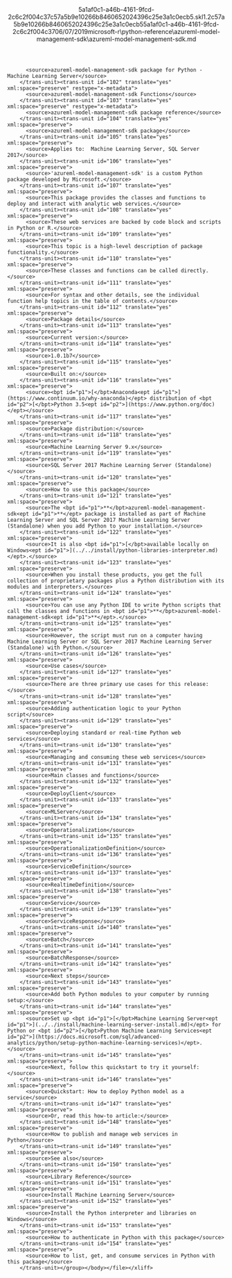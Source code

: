 <?xml version="1.0"?><xliff version="1.2" xmlns="urn:oasis:names:tc:xliff:document:1.2" xmlns:xsi="http://www.w3.org/2001/XMLSchema-instance" xsi:schemaLocation="urn:oasis:names:tc:xliff:document:1.2 xliff-core-1.2-transitional.xsd"><file datatype="xml" original="azureml-model-management-sdk.md" source-language="en-US" target-language="en-US"><header><tool tool-id="mdxliff" tool-name="mdxliff" tool-version="1.0-4e81c41" tool-company="Microsoft" /><xliffext:skl_file_name xmlns:xliffext="urn:microsoft:content:schema:xliffextensions">5a1af0c1-a46b-4161-9fcd-2c6c2f004c37c57a5b9e10266b8460652024396c25e3a1c0ecb5.skl</xliffext:skl_file_name><xliffext:version xmlns:xliffext="urn:microsoft:content:schema:xliffextensions">1.2</xliffext:version><xliffext:ms.openlocfilehash xmlns:xliffext="urn:microsoft:content:schema:xliffextensions">c57a5b9e10266b8460652024396c25e3a1c0ecb5</xliffext:ms.openlocfilehash><xliffext:ms.sourcegitcommit xmlns:xliffext="urn:microsoft:content:schema:xliffextensions">5a1af0c1-a46b-4161-9fcd-2c6c2f004c37</xliffext:ms.sourcegitcommit><xliffext:ms.lasthandoff xmlns:xliffext="urn:microsoft:content:schema:xliffextensions">06/07/2019</xliffext:ms.lasthandoff><xliffext:ms.openlocfilepath xmlns:xliffext="urn:microsoft:content:schema:xliffextensions">microsoft-r\python-reference\azureml-model-management-sdk\azureml-model-management-sdk.md</xliffext:ms.openlocfilepath></header><body><group id="content" extype="content"><trans-unit id="101" translate="yes" xml:space="preserve" restype="x-metadata">
          <source>azureml-model-management-sdk package for Python - Machine Learning Server</source>
        </trans-unit><trans-unit id="102" translate="yes" xml:space="preserve" restype="x-metadata">
          <source>azureml-model-management-sdk Functions</source>
        </trans-unit><trans-unit id="103" translate="yes" xml:space="preserve" restype="x-metadata">
          <source>azureml-model-management-sdk package reference</source>
        </trans-unit><trans-unit id="104" translate="yes" xml:space="preserve">
          <source>azureml-model-management-sdk package</source>
        </trans-unit><trans-unit id="105" translate="yes" xml:space="preserve">
          <source>Applies to:  Machine Learning Server, SQL Server 2017</source>
        </trans-unit><trans-unit id="106" translate="yes" xml:space="preserve">
          <source>'azureml-model-management-sdk' is a custom Python package developed by Microsoft.</source>
        </trans-unit><trans-unit id="107" translate="yes" xml:space="preserve">
          <source>This package provides the classes and functions to deploy and interact with analytic web services.</source>
        </trans-unit><trans-unit id="108" translate="yes" xml:space="preserve">
          <source>These web services are backed by code block and scripts in Python or R.</source>
        </trans-unit><trans-unit id="109" translate="yes" xml:space="preserve">
          <source>This topic is a high-level description of package functionality.</source>
        </trans-unit><trans-unit id="110" translate="yes" xml:space="preserve">
          <source>These classes and functions can be called directly.</source>
        </trans-unit><trans-unit id="111" translate="yes" xml:space="preserve">
          <source>For syntax and other details, see the individual function help topics in the table of contents.</source>
        </trans-unit><trans-unit id="112" translate="yes" xml:space="preserve">
          <source>Package details</source>
        </trans-unit><trans-unit id="113" translate="yes" xml:space="preserve">
          <source>Current version:</source>
        </trans-unit><trans-unit id="114" translate="yes" xml:space="preserve">
          <source>1.0.1b7</source>
        </trans-unit><trans-unit id="115" translate="yes" xml:space="preserve">
          <source>Built on:</source>
        </trans-unit><trans-unit id="116" translate="yes" xml:space="preserve">
          <source><bpt id="p1">[</bpt>Anaconda<ept id="p1">](https://www.continuum.io/why-anaconda)</ept> distribution of <bpt id="p2">[</bpt>Python 3.5<ept id="p2">](https://www.python.org/doc)</ept></source>
        </trans-unit><trans-unit id="117" translate="yes" xml:space="preserve">
          <source>Package distribution:</source>
        </trans-unit><trans-unit id="118" translate="yes" xml:space="preserve">
          <source>Machine Learning Server 9.x</source>
        </trans-unit><trans-unit id="119" translate="yes" xml:space="preserve">
          <source>SQL Server 2017 Machine Learning Server (Standalone)</source>
        </trans-unit><trans-unit id="120" translate="yes" xml:space="preserve">
          <source>How to use this package</source>
        </trans-unit><trans-unit id="121" translate="yes" xml:space="preserve">
          <source>The <bpt id="p1">**</bpt>azureml-model-management-sdk<ept id="p1">**</ept> package is installed as part of Machine Learning Server and SQL Server 2017 Machine Learning Server (Standalone) when you add Python to your installation.</source>
        </trans-unit><trans-unit id="122" translate="yes" xml:space="preserve">
          <source>It is also <bpt id="p1">[</bpt>available locally on Windows<ept id="p1">](../../install/python-libraries-interpreter.md)</ept>.</source>
        </trans-unit><trans-unit id="123" translate="yes" xml:space="preserve">
          <source>When you install these products, you get the full collection of proprietary packages plus a Python distribution with its modules and interpreters.</source>
        </trans-unit><trans-unit id="124" translate="yes" xml:space="preserve">
          <source>You can use any Python IDE to write Python scripts that call the classes and functions in <bpt id="p1">**</bpt>azureml-model-management-sdk<ept id="p1">**</ept>.</source>
        </trans-unit><trans-unit id="125" translate="yes" xml:space="preserve">
          <source>However, the script must run on a computer having Machine Learning Server or SQL Server 2017 Machine Learning Server (Standalone) with Python.</source>
        </trans-unit><trans-unit id="126" translate="yes" xml:space="preserve">
          <source>Use cases</source>
        </trans-unit><trans-unit id="127" translate="yes" xml:space="preserve">
          <source>There are three primary use cases for this release:</source>
        </trans-unit><trans-unit id="128" translate="yes" xml:space="preserve">
          <source>Adding authentication logic to your Python script</source>
        </trans-unit><trans-unit id="129" translate="yes" xml:space="preserve">
          <source>Deploying standard or real-time Python web services</source>
        </trans-unit><trans-unit id="130" translate="yes" xml:space="preserve">
          <source>Managing and consuming these web services</source>
        </trans-unit><trans-unit id="131" translate="yes" xml:space="preserve">
          <source>Main classes and functions</source>
        </trans-unit><trans-unit id="132" translate="yes" xml:space="preserve">
          <source>DeployClient</source>
        </trans-unit><trans-unit id="133" translate="yes" xml:space="preserve">
          <source>MLServer</source>
        </trans-unit><trans-unit id="134" translate="yes" xml:space="preserve">
          <source>Operationalization</source>
        </trans-unit><trans-unit id="135" translate="yes" xml:space="preserve">
          <source>OperationalizationDefinition</source>
        </trans-unit><trans-unit id="136" translate="yes" xml:space="preserve">
          <source>ServiceDefinition</source>
        </trans-unit><trans-unit id="137" translate="yes" xml:space="preserve">
          <source>RealtimeDefinition</source>
        </trans-unit><trans-unit id="138" translate="yes" xml:space="preserve">
          <source>Service</source>
        </trans-unit><trans-unit id="139" translate="yes" xml:space="preserve">
          <source>ServiceResponse</source>
        </trans-unit><trans-unit id="140" translate="yes" xml:space="preserve">
          <source>Batch</source>
        </trans-unit><trans-unit id="141" translate="yes" xml:space="preserve">
          <source>BatchResponse</source>
        </trans-unit><trans-unit id="142" translate="yes" xml:space="preserve">
          <source>Next steps</source>
        </trans-unit><trans-unit id="143" translate="yes" xml:space="preserve">
          <source>Add both Python modules to your computer by running setup:</source>
        </trans-unit><trans-unit id="144" translate="yes" xml:space="preserve">
          <source>Set up <bpt id="p1">[</bpt>Machine Learning Server<ept id="p1">](../../install/machine-learning-server-install.md)</ept> for Python or <bpt id="p2">[</bpt>Python Machine Learning Services<ept id="p2">](https://docs.microsoft.com/sql/advanced-analytics/python/setup-python-machine-learning-services)</ept>.</source>
        </trans-unit><trans-unit id="145" translate="yes" xml:space="preserve">
          <source>Next, follow this quickstart to try it yourself:</source>
        </trans-unit><trans-unit id="146" translate="yes" xml:space="preserve">
          <source>Quickstart: How to deploy Python model as a service</source>
        </trans-unit><trans-unit id="147" translate="yes" xml:space="preserve">
          <source>Or, read this how-to article:</source>
        </trans-unit><trans-unit id="148" translate="yes" xml:space="preserve">
          <source>How to publish and manage web services in Python</source>
        </trans-unit><trans-unit id="149" translate="yes" xml:space="preserve">
          <source>See also</source>
        </trans-unit><trans-unit id="150" translate="yes" xml:space="preserve">
          <source>Library Reference</source>
        </trans-unit><trans-unit id="151" translate="yes" xml:space="preserve">
          <source>Install Machine Learning Server</source>
        </trans-unit><trans-unit id="152" translate="yes" xml:space="preserve">
          <source>Install the Python interpreter and libraries on Windows</source>
        </trans-unit><trans-unit id="153" translate="yes" xml:space="preserve">
          <source>How to authenticate in Python with this package</source>
        </trans-unit><trans-unit id="154" translate="yes" xml:space="preserve">
          <source>How to list, get, and consume services in Python with this package</source>
        </trans-unit></group></body></file></xliff>